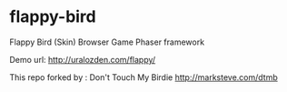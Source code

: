 flappy-bird
===========

Flappy Bird (Skin) Browser Game Phaser framework

Demo url: http://uralozden.com/flappy/

This repo forked by : Don't Touch My Birdie http://marksteve.com/dtmb
